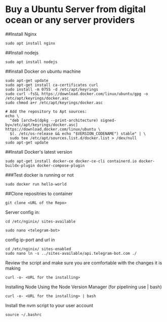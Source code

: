 # Buy a Ubuntu Server from digital ocean or any server providers

##Install Nginx 
```
sudo apt install nginx
```
##Install nodejs
```
sudo apt install nodejs
```

##install Docker on ubuntu machine
```
sudo apt-get update
sudo apt-get install ca-certificates curl
sudo install -m 0755 -d /etc/apt/keyrings
sudo curl -fsSL https://download.docker.com/linux/ubuntu/gpg -o /etc/apt/keyrings/docker.asc
sudo chmod a+r /etc/apt/keyrings/docker.asc

# Add the repository to Apt sources:
echo \
  "deb [arch=$(dpkg --print-architecture) signed-by=/etc/apt/keyrings/docker.asc] https://download.docker.com/linux/ubuntu \
  $(. /etc/os-release && echo "$VERSION_CODENAME") stable" | \
  sudo tee /etc/apt/sources.list.d/docker.list > /dev/null
sudo apt-get update
```
##Install Docker's latest version
```
sudo apt-get install docker-ce docker-ce-cli containerd.io docker-buildx-plugin docker-compose-plugin
```
###Test docker is running or not
```
sudo docker run hello-world
```
##Clone repositries to container
```
git clone <URL of the Repo>
```

Server config in:
```
cd /etc/nginix/ sites-available
```
```
sudo nano <telegram-bot>
```
config ip-port and url in <telegram-bot>
```
cd /etc/nginix/ sites-enabled
sudo nano ln -s ../sites-available/api.telegram-bot.com ./
```
Review the script and make sure you are comfortable with the changes it is making
```
curl -o- <URL for the installing>
```
Installing Node Using the Node Version Manager  (for pipelining use | bash)
```
curl -o- <URL for the installing> | bash 
```
Install the nvm script to your user account
```
source ~/.bashrc
```

